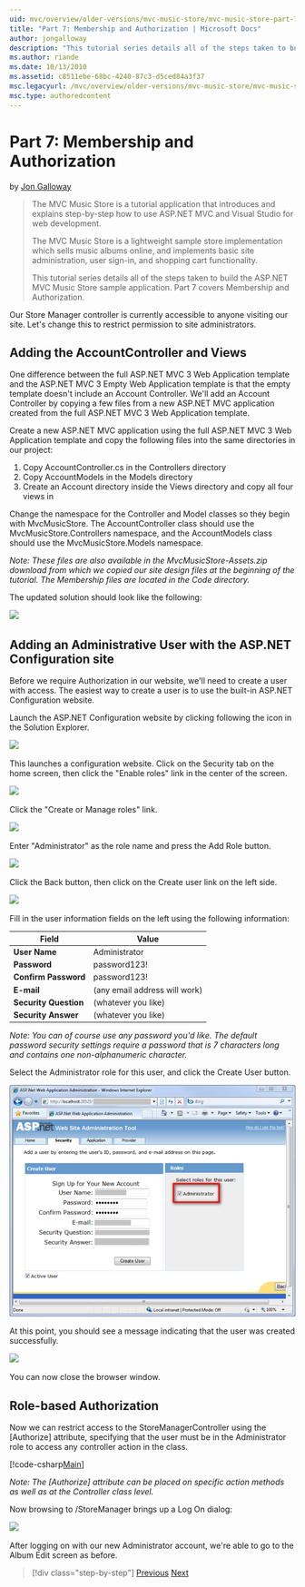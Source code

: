 ```yaml
---
uid: mvc/overview/older-versions/mvc-music-store/mvc-music-store-part-7
title: "Part 7: Membership and Authorization | Microsoft Docs"
author: jongalloway
description: "This tutorial series details all of the steps taken to build the ASP.NET MVC Music Store sample application. Part 7 covers Membership and Authorization."
ms.author: riande
ms.date: 10/13/2010
ms.assetid: c8511ebe-68bc-4240-87c3-d5ced84a3f37
msc.legacyurl: /mvc/overview/older-versions/mvc-music-store/mvc-music-store-part-7
msc.type: authoredcontent
---
```

# Part 7: Membership and Authorization

by [Jon Galloway](https://github.com/jongalloway)

> The MVC Music Store is a tutorial application that introduces and explains step-by-step how to use ASP.NET MVC and Visual Studio for web development.  
>   
> The MVC Music Store is a lightweight sample store implementation which sells music albums online, and implements basic site administration, user sign-in, and shopping cart functionality.  
>   
> This tutorial series details all of the steps taken to build the ASP.NET MVC Music Store sample application. Part 7 covers Membership and Authorization.


Our Store Manager controller is currently accessible to anyone visiting our site. Let's change this to restrict permission to site administrators.

## Adding the AccountController and Views

One difference between the full ASP.NET MVC 3 Web Application template and the ASP.NET MVC 3 Empty Web Application template is that the empty template doesn't include an Account Controller. We'll add an Account Controller by copying a few files from a new ASP.NET MVC application created from the full ASP.NET MVC 3 Web Application template.

Create a new ASP.NET MVC application using the full ASP.NET MVC 3 Web Application template and copy the following files into the same directories in our project:

1. Copy AccountController.cs in the Controllers directory
2. Copy AccountModels in the Models directory
3. Create an Account directory inside the Views directory and copy all four views in

Change the namespace for the Controller and Model classes so they begin with MvcMusicStore. The AccountController class should use the MvcMusicStore.Controllers namespace, and the AccountModels class should use the MvcMusicStore.Models namespace.

*Note: These files are also available in the MvcMusicStore-Assets.zip download from which we copied our site design files at the beginning of the tutorial. The Membership files are located in the Code directory.*

The updated solution should look like the following:

![](mvc-music-store-part-7/_static/image1.png)

## Adding an Administrative User with the ASP.NET Configuration site

Before we require Authorization in our website, we'll need to create a user with access. The easiest way to create a user is to use the built-in ASP.NET Configuration website.

Launch the ASP.NET Configuration website by clicking following the icon in the Solution Explorer.

![](mvc-music-store-part-7/_static/image2.png)

This launches a configuration website. Click on the Security tab on the home screen, then click the "Enable roles" link in the center of the screen.

![](mvc-music-store-part-7/_static/image3.png)

Click the "Create or Manage roles" link.

![](mvc-music-store-part-7/_static/image4.png)

Enter "Administrator" as the role name and press the Add Role button.

![](mvc-music-store-part-7/_static/image5.png)

Click the Back button, then click on the Create user link on the left side.

![](mvc-music-store-part-7/_static/image6.png)

Fill in the user information fields on the left using the following information:

| **Field** | **Value** |
| --- | --- |
| **User Name** | Administrator |
| **Password** | password123! |
| **Confirm Password** | password123! |
| **E-mail** | (any email address will work) |
| **Security Question** | (whatever you like) |
| **Security Answer** | (whatever you like) |

*Note: You can of course use any password you'd like. The default password security settings require a password that is 7 characters long and contains one non-alphanumeric character.*

Select the Administrator role for this user, and click the Create User button.

![](mvc-music-store-part-7/_static/image7.png)

At this point, you should see a message indicating that the user was created successfully.

![](mvc-music-store-part-7/_static/image8.png)

You can now close the browser window.

## Role-based Authorization

Now we can restrict access to the StoreManagerController using the [Authorize] attribute, specifying that the user must be in the Administrator role to access any controller action in the class.

[!code-csharp[Main](mvc-music-store-part-7/samples/sample1.cs)]

*Note: The [Authorize] attribute can be placed on specific action methods as well as at the Controller class level.*

Now browsing to /StoreManager brings up a Log On dialog:

![](mvc-music-store-part-7/_static/image9.png)

After logging on with our new Administrator account, we're able to go to the Album Edit screen as before.

> [!div class="step-by-step"]
> [Previous](mvc-music-store-part-6.md)
> [Next](mvc-music-store-part-8.md)
